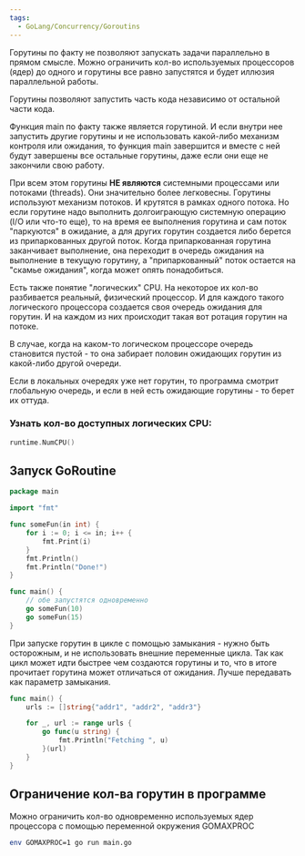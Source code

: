 ```yaml
---
tags:
  - GoLang/Concurrency/Goroutins
---
```


Горутины по факту не позволяют запускать задачи параллельно в прямом смысле. Можно ограничить кол-во используемых процессоров (ядер) до одного и горутины все равно запустятся и будет иллюзия параллельной работы.

Горутины позволяют запустить часть кода независимо от остальной части кода.

Функция main по факту также является горутиной. И если внутри нее запустить другие горутины и не использовать какой-либо механизм контроля или ожидания, то функция main завершится и вместе с ней будут завершены все остальные горутины, даже если они еще не закончили свою работу.

При всем этом горутины **НЕ являются** системными процессами или потоками (threads). Они значительно более легковесны. Горутины используют механизм потоков. И крутятся в рамках одного потока. Но если горутине надо выполнить долгоиграющую системную операцию (I/O или что-то еще), то на время ее выполнения горутина и сам поток "паркуются" в ожидание, а для других горутин создается либо берется из припаркованных другой поток. Когда припаркованная горутина заканчивает выполнение, она переходит в очередь ожидания на выполнение в текущую горутину, а "припаркованный" поток остается на "скамье ожидания", когда может опять понадобиться.

Есть также понятие "логических" CPU. На некоторое их кол-во разбивается реальный, физический процессор. И для каждого такого логического процессора создается своя очередь ожидания для горутин. И на каждом из них происходит такая вот ротация горутин на потоке.

В случае, когда на каком-то логическом процессоре очередь становится пустой - то она забирает половин ожидающих горутин из какой-либо другой очереди.

Если в локальных очередях уже нет горутин, то программа смотрит глобальную очередь, и если в ней есть ожидающие горутины - то берет их оттуда.

### Узнать кол-во доступных логических CPU:

```go
runtime.NumCPU() 
```

## Запуск GoRoutine

```go
package main

import "fmt"

func someFun(in int) {
	for i := 0; i <= in; i++ {
		fmt.Print(i)
	}
	fmt.Println()
	fmt.Println("Done!")
}

func main() {
	// обе запустятся одновременно
	go someFun(10)
	go someFun(15)
}
```

При запуске горутин в цикле с помощью замыкания - нужно быть осторожным, и не использовать внешние переменные цикла. Так как цикл может идти быстрее чем создаются горутины и то, что в итоге прочитает горутина может отличаться от ожидания. Лучше передавать как параметр замыкания.

```go
func main() {
	urls := []string{"addr1", "addr2", "addr3"}

	for _, url := range urls {
		go func(u string) {
			fmt.Println("Fetching ", u)
		}(url)
	}
}
```

## Ограничение кол-ва горутин в программе

Можно ограничить кол-во одновременно используемых ядер процессора с помощью переменной окружения GOMAXPROC

```sh
env GOMAXPROC=1 go run main.go
```


